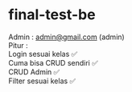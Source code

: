 # final-test-be

Admin : admin@gmail.com (admin)
<br />
Pitur :
<br />
Login sesuai kelas ✅
<br />
Cuma bisa CRUD sendiri ✅ 
<br />
CRUD Admin ✅
<br />
Filter sesuai kelas ✅ 
